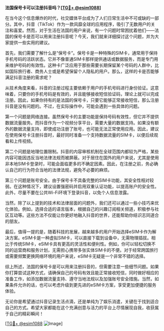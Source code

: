 **法国保号卡可以注册抖音吗？[[TG💪+ @esim1088](https://t.me/s/esim1088)]**

在当今这个信息爆炸的时代，社交媒体平台成为了人们日常生活中不可或缺的一部分。其中，抖音（TikTok）作为一款风靡全球的应用程序，吸引了无数用户的关注和喜爱。然而，对于生活在法国的用户来说，有一个问题时常困扰着他们——法国的保号卡是否可以用来注册抖音呢？今天，我们就来详细探讨这个问题，并为大家提供一些实用的建议。

首先，我们需要了解什么是“保号卡”。保号卡是一种特殊的SIM卡，通常用于保持手机号码的活跃状态。它并不像普通SIM卡那样提供通话或数据服务，而是专门用来维护号码的有效性。这种卡广泛应用于那些需要长期保留某个号码的人群中，比如国际旅行者、商务人士或是希望保留个人隐私的用户。那么，这样的卡是否能够满足抖音注册的需求呢？

从技术角度来看，抖音的注册过程主要依赖于用户的手机号码进行身份验证。这意味着，只要你的手机号码是有效的，并且能够接收短信验证码，理论上就可以完成注册。因此，如果你持有的是法国的保号卡，只要它能够正常接收短信，那么注册抖音是没有问题的。不过，在实际操作中，可能会遇到一些具体的问题。

第一个问题是网络连接。虽然保号卡的主要功能是保持号码有效性，但它并不提供数据流量服务。而抖音作为一个视频分享平台，需要大量的数据支持。如果没有额外的数据流量支持，即使成功注册了账号，也可能无法正常使用应用。因此，建议在使用保号卡注册抖音时，最好同时准备一个支持数据流量的SIM卡，以便后续观看和上传视频。

第二个问题是地理位置限制。抖音的内容审核机制在全球范围内都较为严格，某些内容可能因违反当地法律法规而被屏蔽。对于居住在国外的用户来说，尤其是使用非本地SIM卡登录时，可能会面临更多的不确定因素。因此，在注册之前，务必确认自己的行为符合当地的法律法规，避免不必要的麻烦。

第三个问题是账号安全。由于保号卡不具备完整的SIM卡功能，其安全性相对较弱。在这种情况下，建议设置强密码并启用双重认证功能，以提高账户的安全性。此外，尽量不要在公共Wi-Fi环境下登录抖音，以免个人信息泄露。

当然，除了以上提到的技术和法律层面的问题外，我们还可以通过一些小技巧来优化体验。例如，选择合适的语言版本，根据自己的兴趣订阅相关频道，积极参与社区互动等。这些方法不仅能让你更好地融入抖音的世界，还能帮助你结识志同道合的朋友。

最后，值得一提的是，随着科技的发展，越来越多的用户开始选择eSIM卡作为解决方案。eSIM卡是一种虚拟SIM卡，可以直接下载到设备中，无需物理插拔。相比于传统SIM卡，eSIM卡具有更高的灵活性和便利性。例如，你可以轻松切换不同的运营商和服务计划，无需担心携带多张实体SIM卡的不便。对于经常跨国旅行或需要频繁更换网络环境的用户来说，eSIM卡无疑是一个非常不错的选择。

综上所述，法国的保号卡是可以用来注册抖音的，但需要注意一些细节问题。如果你打算尝试这种方式，请确保自己的号码有效且能正常接收短信，同时做好相应的准备工作，如添加数据流量支持、遵守当地法规以及加强账号安全措施。当然，如果条件允许的话，也可以考虑升级到更先进的eSIM卡方案，享受更加便捷的服务体验。

无论你是希望通过抖音记录生活点滴，还是单纯为了娱乐消遣，关键在于找到适合自己的方式。希望大家都能在这个充满创意与活力的平台上尽情展现自我，收获属于自己的精彩瞬间！

[[TG💪+ @esim1088](https://t.me/s/esim1088) ![Image](https://i.postimg.cc/4NQfJmqS/Snipaste-2025-05-13-00-14-12.png)]